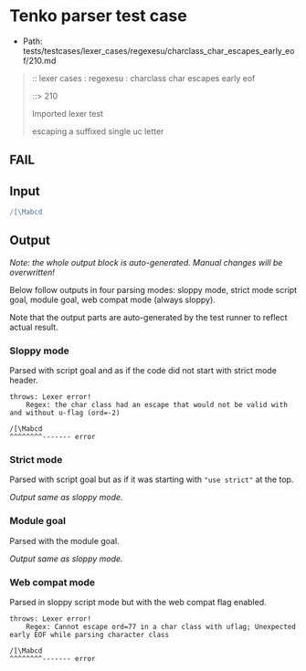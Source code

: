 # Tenko parser test case

- Path: tests/testcases/lexer_cases/regexesu/charclass_char_escapes_early_eof/210.md

> :: lexer cases : regexesu : charclass char escapes early eof
>
> ::> 210
>
> Imported lexer test
>
> escaping a suffixed single uc letter

## FAIL

## Input

`````js
/[\Mabcd
`````

## Output

_Note: the whole output block is auto-generated. Manual changes will be overwritten!_

Below follow outputs in four parsing modes: sloppy mode, strict mode script goal, module goal, web compat mode (always sloppy).

Note that the output parts are auto-generated by the test runner to reflect actual result.

### Sloppy mode

Parsed with script goal and as if the code did not start with strict mode header.

`````
throws: Lexer error!
    Regex: the char class had an escape that would not be valid with and without u-flag (ord=-2)

/[\Mabcd
^^^^^^^^------- error
`````

### Strict mode

Parsed with script goal but as if it was starting with `"use strict"` at the top.

_Output same as sloppy mode._

### Module goal

Parsed with the module goal.

_Output same as sloppy mode._

### Web compat mode

Parsed in sloppy script mode but with the web compat flag enabled.

`````
throws: Lexer error!
    Regex: Cannot escape ord=77 in a char class with uflag; Unexpected early EOF while parsing character class

/[\Mabcd
^^^^^^^^------- error
`````


